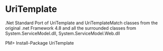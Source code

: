 # UriTemplate
.Net Standard Port of UriTemplate and UriTemplateMatch classes from the original .net Framework 4.8 and all the surrounded classes from System.ServiceModel.dll, System.ServiceModel.Web.dll  
  
PM> Install-Package UriTemplate
